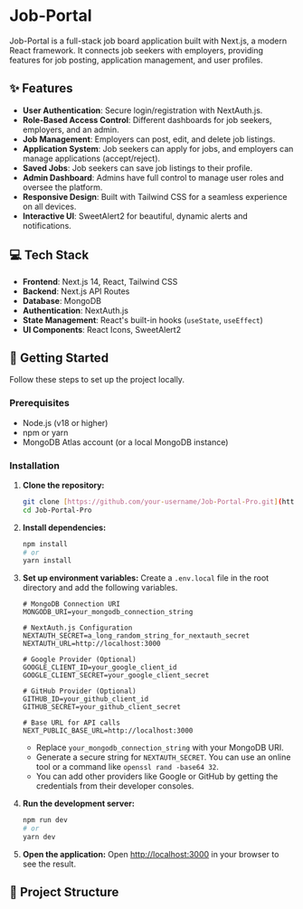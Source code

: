 # Job-Portal

Job-Portal is a full-stack job board application built with Next.js, a modern React framework. It connects job seekers with employers, providing features for job posting, application management, and user profiles.

## ✨ Features

- **User Authentication**: Secure login/registration with NextAuth.js.
- **Role-Based Access Control**: Different dashboards for job seekers, employers, and an admin.
- **Job Management**: Employers can post, edit, and delete job listings.
- **Application System**: Job seekers can apply for jobs, and employers can manage applications (accept/reject).
- **Saved Jobs**: Job seekers can save job listings to their profile.
- **Admin Dashboard**: Admins have full control to manage user roles and oversee the platform.
- **Responsive Design**: Built with Tailwind CSS for a seamless experience on all devices.
- **Interactive UI**: SweetAlert2 for beautiful, dynamic alerts and notifications.

## 💻 Tech Stack

- **Frontend**: Next.js 14, React, Tailwind CSS
- **Backend**: Next.js API Routes
- **Database**: MongoDB
- **Authentication**: NextAuth.js
- **State Management**: React's built-in hooks (`useState`, `useEffect`)
- **UI Components**: React Icons, SweetAlert2

## 🚀 Getting Started

Follow these steps to set up the project locally.

### Prerequisites

- Node.js (v18 or higher)
- npm or yarn
- MongoDB Atlas account (or a local MongoDB instance)

### Installation

1.  **Clone the repository:**
    ```bash
    git clone [https://github.com/your-username/Job-Portal-Pro.git](https://github.com/your-username/Job-Portal-Pro.git)
    cd Job-Portal-Pro
    ```

2.  **Install dependencies:**
    ```bash
    npm install
    # or
    yarn install
    ```

3.  **Set up environment variables:**
    Create a `.env.local` file in the root directory and add the following variables.

    ```env
    # MongoDB Connection URI
    MONGODB_URI=your_mongodb_connection_string

    # NextAuth.js Configuration
    NEXTAUTH_SECRET=a_long_random_string_for_nextauth_secret
    NEXTAUTH_URL=http://localhost:3000

    # Google Provider (Optional)
    GOOGLE_CLIENT_ID=your_google_client_id
    GOOGLE_CLIENT_SECRET=your_google_client_secret

    # GitHub Provider (Optional)
    GITHUB_ID=your_github_client_id
    GITHUB_SECRET=your_github_client_secret

    # Base URL for API calls
    NEXT_PUBLIC_BASE_URL=http://localhost:3000
    ```

    - Replace `your_mongodb_connection_string` with your MongoDB URI.
    - Generate a secure string for `NEXTAUTH_SECRET`. You can use an online tool or a command like `openssl rand -base64 32`.
    - You can add other providers like Google or GitHub by getting the credentials from their developer consoles.

4.  **Run the development server:**
    ```bash
    npm run dev
    # or
    yarn dev
    ```

5.  **Open the application:**
    Open [http://localhost:3000](http://localhost:3000) in your browser to see the result.

## 📄 Project Structure
